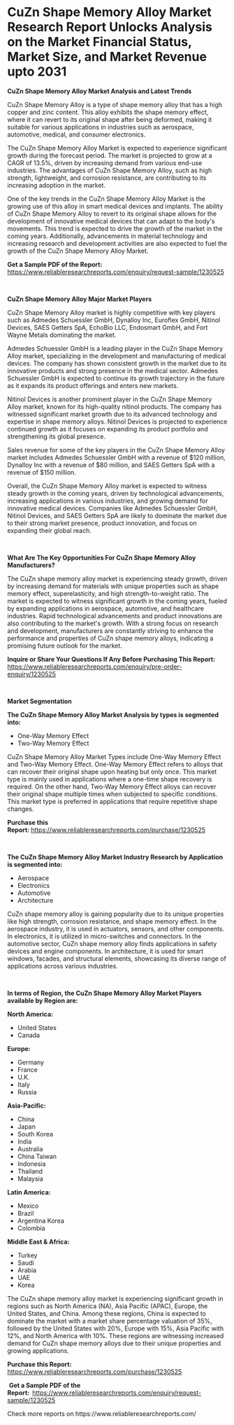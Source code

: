 <p><h1>CuZn Shape Memory Alloy Market Research Report Unlocks Analysis on the Market Financial Status, Market Size, and Market Revenue upto 2031</h1></p><p><strong>CuZn Shape Memory Alloy Market Analysis and Latest Trends</strong></p>
<p><p>CuZn Shape Memory Alloy is a type of shape memory alloy that has a high copper and zinc content. This alloy exhibits the shape memory effect, where it can revert to its original shape after being deformed, making it suitable for various applications in industries such as aerospace, automotive, medical, and consumer electronics.</p><p>The CuZn Shape Memory Alloy Market is expected to experience significant growth during the forecast period. The market is projected to grow at a CAGR of 13.5%, driven by increasing demand from various end-use industries. The advantages of CuZn Shape Memory Alloy, such as high strength, lightweight, and corrosion resistance, are contributing to its increasing adoption in the market.</p><p>One of the key trends in the CuZn Shape Memory Alloy Market is the growing use of this alloy in smart medical devices and implants. The ability of CuZn Shape Memory Alloy to revert to its original shape allows for the development of innovative medical devices that can adapt to the body's movements. This trend is expected to drive the growth of the market in the coming years. Additionally, advancements in material technology and increasing research and development activities are also expected to fuel the growth of the CuZn Shape Memory Alloy Market.</p></p>
<p><strong>Get a Sample PDF of the Report:&nbsp;</strong> <a href="https://www.reliableresearchreports.com/enquiry/request-sample/1230525">https://www.reliableresearchreports.com/enquiry/request-sample/1230525</a></p>
<p>&nbsp;</p>
<p><strong>CuZn Shape Memory Alloy Major Market Players</strong></p>
<p><p>CuZn Shape Memory Alloy market is highly competitive with key players such as Admedes Schuessler GmbH, Dynalloy Inc, Euroflex GmbH, Nitinol Devices, SAES Getters SpA, EchoBio LLC, Endosmart GmbH, and Fort Wayne Metals dominating the market.</p><p>Admedes Schuessler GmbH is a leading player in the CuZn Shape Memory Alloy market, specializing in the development and manufacturing of medical devices. The company has shown consistent growth in the market due to its innovative products and strong presence in the medical sector. Admedes Schuessler GmbH is expected to continue its growth trajectory in the future as it expands its product offerings and enters new markets.</p><p>Nitinol Devices is another prominent player in the CuZn Shape Memory Alloy market, known for its high-quality nitinol products. The company has witnessed significant market growth due to its advanced technology and expertise in shape memory alloys. Nitinol Devices is projected to experience continued growth as it focuses on expanding its product portfolio and strengthening its global presence.</p><p>Sales revenue for some of the key players in the CuZn Shape Memory Alloy market includes Admedes Schuessler GmbH with a revenue of $120 million, Dynalloy Inc with a revenue of $80 million, and SAES Getters SpA with a revenue of $150 million.</p><p>Overall, the CuZn Shape Memory Alloy market is expected to witness steady growth in the coming years, driven by technological advancements, increasing applications in various industries, and growing demand for innovative medical devices. Companies like Admedes Schuessler GmbH, Nitinol Devices, and SAES Getters SpA are likely to dominate the market due to their strong market presence, product innovation, and focus on expanding their global reach.</p></p>
<p>&nbsp;</p>
<p><strong>What Are The Key Opportunities For CuZn Shape Memory Alloy Manufacturers?</strong></p>
<p><p>The CuZn shape memory alloy market is experiencing steady growth, driven by increasing demand for materials with unique properties such as shape memory effect, superelasticity, and high strength-to-weight ratio. The market is expected to witness significant growth in the coming years, fueled by expanding applications in aerospace, automotive, and healthcare industries. Rapid technological advancements and product innovations are also contributing to the market's growth. With a strong focus on research and development, manufacturers are constantly striving to enhance the performance and properties of CuZn shape memory alloys, indicating a promising future outlook for the market.</p></p>
<p><strong>Inquire or Share Your Questions If Any Before Purchasing This Report:</strong> <a href="https://www.reliableresearchreports.com/enquiry/pre-order-enquiry/1230525">https://www.reliableresearchreports.com/enquiry/pre-order-enquiry/1230525</a></p>
<p>&nbsp;</p>
<p><strong>Market Segmentation</strong></p>
<p><strong>The CuZn Shape Memory Alloy Market Analysis by types is segmented into:</strong></p>
<p><ul><li>One-Way Memory Effect</li><li>Two-Way Memory Effect</li></ul></p>
<p><p>CuZn Shape Memory Alloy Market Types include One-Way Memory Effect and Two-Way Memory Effect. One-Way Memory Effect refers to alloys that can recover their original shape upon heating but only once. This market type is mainly used in applications where a one-time shape recovery is required. On the other hand, Two-Way Memory Effect alloys can recover their original shape multiple times when subjected to specific conditions. This market type is preferred in applications that require repetitive shape changes.</p></p>
<p><strong>Purchase this Report:&nbsp;</strong><a href="https://www.reliableresearchreports.com/purchase/1230525">https://www.reliableresearchreports.com/purchase/1230525</a></p>
<p>&nbsp;</p>
<p><strong>The CuZn Shape Memory Alloy Market Industry Research by Application is segmented into:</strong></p>
<p><ul><li>Aerospace</li><li>Electronics</li><li>Automotive</li><li>Architecture</li></ul></p>
<p><p>CuZn shape memory alloy is gaining popularity due to its unique properties like high strength, corrosion resistance, and shape memory effect. In the aerospace industry, it is used in actuators, sensors, and other components. In electronics, it is utilized in micro-switches and connectors. In the automotive sector, CuZn shape memory alloy finds applications in safety devices and engine components. In architecture, it is used for smart windows, facades, and structural elements, showcasing its diverse range of applications across various industries.</p></p>
<p>&nbsp;</p>
<p><strong>In terms of Region, the CuZn Shape Memory Alloy Market Players available by Region are:</strong></p>
<p>
    <p> <strong> North America: </strong>
        <ul>
            <li>United States</li>
            <li>Canada</li>
        </ul>
        </p> 
    <p> <strong> Europe: </strong>
        <ul>
            <li>Germany</li>
            <li>France</li>
            <li>U.K.</li>
            <li>Italy</li>
            <li>Russia</li>
        </ul>
        </p> 
    <p> <strong> Asia-Pacific: </strong>
        <ul>
            <li>China</li>
            <li>Japan</li>
            <li>South Korea</li>
            <li>India</li>
            <li>Australia</li>
            <li>China Taiwan</li>
            <li>Indonesia</li>
            <li>Thailand</li>
            <li>Malaysia</li>
        </ul>
        </p> 
    <p> <strong> Latin America: </strong>
        <ul>
            <li>Mexico</li>
            <li>Brazil</li>
            <li>Argentina Korea</li>
            <li>Colombia</li>
        </ul>
        </p> 
    <p> <strong> Middle East & Africa: </strong>
        <ul>
            <li>Turkey</li>
            <li>Saudi</li>
            <li>Arabia</li>
            <li>UAE</li>
            <li>Korea</li>
        </ul>
    </p>
    </p>
<p><p>The CuZn shape memory alloy market is experiencing significant growth in regions such as North America (NA), Asia Pacific (APAC), Europe, the United States, and China. Among these regions, China is expected to dominate the market with a market share percentage valuation of 35%, followed by the United States with 20%, Europe with 15%, Asia Pacific with 12%, and North America with 10%. These regions are witnessing increased demand for CuZn shape memory alloys due to their unique properties and growing applications.</p></p>
<p><strong>Purchase this Report: </strong><a href="https://www.reliableresearchreports.com/purchase/1230525">https://www.reliableresearchreports.com/purchase/1230525</a></p>
<p>&nbsp;<strong>Get a Sample PDF of the Report:&nbsp;&nbsp;</strong><a href="https://www.reliableresearchreports.com/enquiry/request-sample/1230525">https://www.reliableresearchreports.com/enquiry/request-sample/1230525</a></p>
<p><strong></strong></p>
<p>Check more reports on https://www.reliableresearchreports.com/</p>